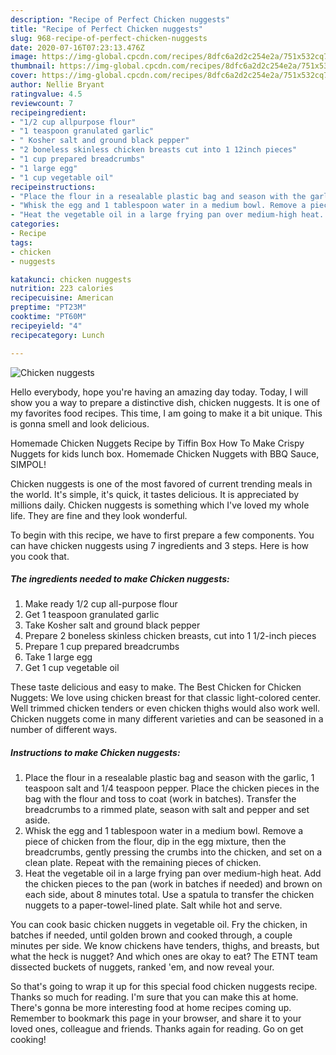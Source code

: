```yaml
---
description: "Recipe of Perfect Chicken nuggests"
title: "Recipe of Perfect Chicken nuggests"
slug: 968-recipe-of-perfect-chicken-nuggests
date: 2020-07-16T07:23:13.476Z
image: https://img-global.cpcdn.com/recipes/8dfc6a2d2c254e2a/751x532cq70/chicken-nuggests-recipe-main-photo.jpg
thumbnail: https://img-global.cpcdn.com/recipes/8dfc6a2d2c254e2a/751x532cq70/chicken-nuggests-recipe-main-photo.jpg
cover: https://img-global.cpcdn.com/recipes/8dfc6a2d2c254e2a/751x532cq70/chicken-nuggests-recipe-main-photo.jpg
author: Nellie Bryant
ratingvalue: 4.5
reviewcount: 7
recipeingredient:
- "1/2 cup allpurpose flour"
- "1 teaspoon granulated garlic"
- " Kosher salt and ground black pepper"
- "2 boneless skinless chicken breasts cut into 1 12inch pieces"
- "1 cup prepared breadcrumbs"
- "1 large egg"
- "1 cup vegetable oil"
recipeinstructions:
- "Place the flour in a resealable plastic bag and season with the garlic, 1 teaspoon salt and 1/4 teaspoon pepper. Place the chicken pieces in the bag with the flour and toss to coat (work in batches). Transfer the breadcrumbs to a rimmed plate, season with salt and pepper and set aside."
- "Whisk the egg and 1 tablespoon water in a medium bowl. Remove a piece of chicken from the flour, dip in the egg mixture, then the breadcrumbs, gently pressing the crumbs into the chicken, and set on a clean plate. Repeat with the remaining pieces of chicken."
- "Heat the vegetable oil in a large frying pan over medium-high heat. Add the chicken pieces to the pan (work in batches if needed) and brown on each side, about 8 minutes total. Use a spatula to transfer the chicken nuggets to a paper-towel-lined plate. Salt while hot and serve."
categories:
- Recipe
tags:
- chicken
- nuggests

katakunci: chicken nuggests 
nutrition: 223 calories
recipecuisine: American
preptime: "PT23M"
cooktime: "PT60M"
recipeyield: "4"
recipecategory: Lunch

---
```



![Chicken nuggests](https://img-global.cpcdn.com/recipes/8dfc6a2d2c254e2a/751x532cq70/chicken-nuggests-recipe-main-photo.jpg)

Hello everybody, hope you're having an amazing day today. Today, I will show you a way to prepare a distinctive dish, chicken nuggests. It is one of my favorites food recipes. This time, I am going to make it a bit unique. This is gonna smell and look delicious.

Homemade Chicken Nuggets Recipe by Tiffin Box How To Make Crispy Nuggets for kids lunch box. Homemade Chicken Nuggets with BBQ Sauce, SIMPOL!

Chicken nuggests is one of the most favored of current trending meals in the world. It's simple, it's quick, it tastes delicious. It is appreciated by millions daily. Chicken nuggests is something which I've loved my whole life. They are fine and they look wonderful.


To begin with this recipe, we have to first prepare a few components. You can have chicken nuggests using 7 ingredients and 3 steps. Here is how you cook that.

<!--inarticleads1-->

##### The ingredients needed to make Chicken nuggests:

1. Make ready 1/2 cup all-purpose flour
1. Get 1 teaspoon granulated garlic
1. Take  Kosher salt and ground black pepper
1. Prepare 2 boneless skinless chicken breasts, cut into 1 1/2-inch pieces
1. Prepare 1 cup prepared breadcrumbs
1. Take 1 large egg
1. Get 1 cup vegetable oil


These taste delicious and easy to make. The Best Chicken for Chicken Nuggets: We love using chicken breast for that classic light-colored center. Well trimmed chicken tenders or even chicken thighs would also work well. Chicken nuggets come in many different varieties and can be seasoned in a number of different ways. 

<!--inarticleads2-->

##### Instructions to make Chicken nuggests:

1. Place the flour in a resealable plastic bag and season with the garlic, 1 teaspoon salt and 1/4 teaspoon pepper. Place the chicken pieces in the bag with the flour and toss to coat (work in batches). Transfer the breadcrumbs to a rimmed plate, season with salt and pepper and set aside.
1. Whisk the egg and 1 tablespoon water in a medium bowl. Remove a piece of chicken from the flour, dip in the egg mixture, then the breadcrumbs, gently pressing the crumbs into the chicken, and set on a clean plate. Repeat with the remaining pieces of chicken.
1. Heat the vegetable oil in a large frying pan over medium-high heat. Add the chicken pieces to the pan (work in batches if needed) and brown on each side, about 8 minutes total. Use a spatula to transfer the chicken nuggets to a paper-towel-lined plate. Salt while hot and serve.


You can cook basic chicken nuggets in vegetable oil. Fry the chicken, in batches if needed, until golden brown and cooked through, a couple minutes per side. We know chickens have tenders, thighs, and breasts, but what the heck is nugget? And which ones are okay to eat? The ETNT team dissected buckets of nuggets, ranked &#39;em, and now reveal your. 

So that's going to wrap it up for this special food chicken nuggests recipe. Thanks so much for reading. I'm sure that you can make this at home. There's gonna be more interesting food at home recipes coming up. Remember to bookmark this page in your browser, and share it to your loved ones, colleague and friends. Thanks again for reading. Go on get cooking!
